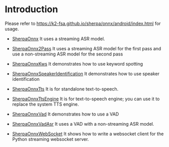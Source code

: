 # Introduction

Please refer to
https://k2-fsa.github.io/sherpa/onnx/android/index.html
for usage.

- [SherpaOnnx](./SherpaOnnx) It uses a streaming ASR model.

- [SherpaOnnx2Pass](./SherpaOnnx2Pass) It uses a streaming ASR model
  for the first pass and use a non-streaming ASR model for the second pass

- [SherpaOnnxKws](./SherpaOnnxKws) It demonstrates how to use keyword spotting

- [SherpaOnnxSpeakerIdentification](./SherpaOnnxSpeakerIdentification) It demonstrates
  how to use speaker identification

- [SherpaOnnxTts](./SherpaOnnxTts) It is for standalone text-to-speech.

- [SherpaOnnxTtsEngine](./SherpaOnnxTtsEngine) It is for text-to-speech engine;
   you can use it to replace the system TTS engine.

- [SherpaOnnxVad](./SherpaOnnxVad) It demonstrates how to use a VAD

- [SherpaOnnxVadAsr](./SherpaOnnxVadAsr) It uses a VAD with a non-streaming
  ASR model.

- [SherpaOnnxWebSocket](./SherpaOnnxWebSocket) It shows how to write a websocket
  client for the Python streaming websocket server.
